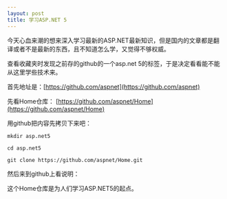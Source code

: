 ```yaml
---
layout: post
title: 学习ASP.NET 5
---
```


今天心血来潮的想来深入学习最新的ASP.NET最新知识，但是国内的文章都是翻译或者不是最新的东西，且不知道怎么学，又觉得不够权威。

查看收藏夹时发现之前存的github的一个asp.net 5的标签，于是决定看看能不能从这里学些技术来。

首先地址是：[https://github.com/aspnet](https://github.com/aspnet)

先看Home仓库： [https://github.com/aspnet/Home](https://github.com/aspnet/Home)


用github把内容先拷贝下来吧：

	mkdir asp.net5

	cd asp.net5

	git clone https://github.com/aspnet/Home.git


然后来到github上看说明：
	
这个Home仓库是为人们学习ASP.NET5的起点。